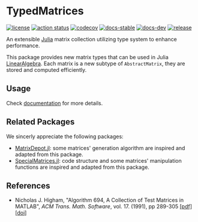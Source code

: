 # TypedMatrices

[![license][license-img]][license-url]
[![action status][action-img]][action-url]
[![codecov][codecov-img]][codecov-url]
[![docs-stable][docs-stable-img]][docs-stable-url]
[![docs-dev][docs-dev-img]][docs-dev-url]
[![release][release-img]][release-url]

An extensible [Julia](https://julialang.org/) matrix collection utilizing type system to enhance performance.

This package provides new matrix types that can be used in Julia [LinearAlgebra](https://docs.julialang.org/en/v1/stdlib/LinearAlgebra/). Each matrix is a new subtype of `AbstractMatrix`, they are stored and computed efficiently.

## Usage

Check [documentation][docs-stable-url] for more details.

## Related Packages

We sincerly appreciate the following packages:

- [MatrixDepot.jl](https://github.com/JuliaLinearAlgebra/MatrixDepot.jl): some matrices' generation algorithm are inspired and adapted from this package.
- [SpecialMatrices.jl](https://github.com/JuliaLinearAlgebra/SpecialMatrices.jl): code structure and some matrices' manipulation functions are inspired and adapted from this package.

## References

- Nicholas J. Higham, "Algorithm 694, A Collection of Test Matrices in MATLAB", *ACM Trans. Math. Software*,  vol. 17. (1991), pp 289-305 [[pdf]](http://www.maths.manchester.ac.uk/~higham/narep/narep172.pdf) [[doi]](https://dx.doi.org/10.1145/114697.116805)

[license-img]: https://shields.io/github/license/AnzhiZhang/TypedMatrices.jl
[license-url]: LICENSE
[action-img]: https://github.com/AnzhiZhang/TypedMatrices.jl/actions/workflows/CI.yml/badge.svg?branch=master
[action-url]: https://github.com/AnzhiZhang/TypedMatrices.jl/actions/workflows/CI.yml?query=branch%3Amaster
[codecov-img]: https://codecov.io/github/AnzhiZhang/TypedMatrices.jl/coverage.svg
[codecov-url]: https://codecov.io/github/AnzhiZhang/TypedMatrices.jl
[docs-stable-img]: https://img.shields.io/badge/docs-stable-blue.svg
[docs-stable-url]: https://typedmatrices.zhanganzhi.com/stable
[docs-dev-img]: https://img.shields.io/badge/docs-dev-blue.svg
[docs-dev-url]: https://typedmatrices.zhanganzhi.com/dev/
[release-img]: https://shields.io/github/v/release/AnzhiZhang/TypedMatrices.jl?display_name=tag&include_prereleases
[release-url]: https://github.com/AnzhiZhang/TypedMatrices.jl/releases/latest
